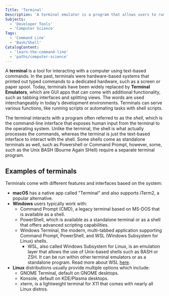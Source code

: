 ```yaml
---
Title: 'Terminal'
Description: 'A terminal emulator is a program that allows users to run commands that are processed by the computer.'
Subjects:
  - 'Developer Tools'
  - 'Computer Science'
Tags:
  - 'Command Line'
  - 'Bash/Shell'
CatalogContent:
  - 'learn-the-command-line'
  - 'paths/computer-science'
---
```


A **terminal** is a tool for interacting with a computer using text-based commands. In the past, terminals were hardware-based systems that printed out typed commands to a dedicated hardware, such as a screen or paper spool. Today, terminals have been widely replaced by **Terminal Emulators**, which are GUI apps that can come with additional functionality, such as tabbing interfaces and splitting views. The words are used interchangeably in today's development environments. Terminals can serve various functions, like running scripts or automating tasks with shell scripts.

The terminal interacts with a program often referred to as the _shell_, which is the command-line interface that exposes human input from the terminal to the operating system. Unlike the terminal, the shell is what actually processes the commands, whereas the terminal is just the text-based interface to interact with the shell. Some shells come as standalone terminals as well, such as Powershell or Command Prompt, however, some, such as the Unix BASH (Bourne Again SHell) require a separate terminal program.

## Examples of terminals

Terminals come with different features and interfaces based on the system:

- **macOS** has a native app called "Terminal" and also supports iTerm2, a popular alternative.
- **Windows** users typically work with:
  - Command Prompt (CMD), a legacy terminal based on MS-DOS that is available as a shell.
  - PowerShell, which is available as a standalone terminal or as a shell that offers advanced scripting capabilities.
  - Windows Terminal, the modern, multi-tabbed application supporting Command Prompt, PowerShell, and WSL (Windows Subsystem for Linux) shells.
    - WSL, also called Windows Subsystem for Linux, is an emulation layer that allows the use of Unix-based shells such as BASH or ZSH. It can be run within other terminal emulators or as a standalone program. Read more about WSL [here](https://learn.microsoft.com/en-us/windows/wsl/about).
- **Linux** distributions usually provide multiple options which include:
  - GNOME Terminal, default on GNOME desktops.
  - Konsole, default on KDE/Plasma desktops.
  - xterm, is a lightweight terminal for X11 that comes with nearly all Linux distros.
